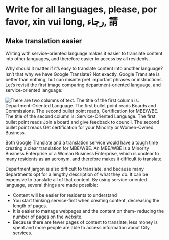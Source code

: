 # Write for all languages, please, por favor, xin vui long, رجاء, 請

## Make translation easier <a id="make-translation-easier"></a>

Writing with service-oriented language makes it easier to translate content into other languages, and therefore easier to access by all residents.

Why should it matter if it’s easy to translate content into another language? Isn’t that why we have Google Translate? Not exactly. Google Translate is better than nothing, but can misinterpret important phrases or instructions. Let’s revisit the first image comparing department-oriented language, and service-oriented language:

![There are two columns of text. The title of the first column is: Department-Oriented Language. The first bullet point reads Boards and Commissions. The second bullet point reads, Certification for MBE/WBE. The title of the second column is: Service-Oriented Language. The first bullet point reads Join a board and give feedback to council. The second bullet point reads Get certification for your Minority or Women-Owned Business.](https://cityofaustin.github.io/digital-services-style-guide/assets/img/comparing-department-oriented-to-service-oriented-language.png)

Both Google Translate and a translation service would have a tough time creating a clear translation for MBE/WBE. An MBE/WBE is a Minority Business Enterprise or a Woman Business Enterprise, which is unclear to many residents as an acronym, and therefore makes it difficult to translate.

Department jargon is also difficult to translate, and because many departments opt for a lengthy description of what they do. It can be expensive to translate all of that content. By using service-oriented language, several things are made possible:

* Content will be easier for residents to understand
* You start thinking service-first when creating content, decreasing the length of pages.
* It is easier to manage webpages and the content on them- reducing the number of pages on the website.
* Because there are fewer pages of content to translate, less money is spent and more people are able to access information about City services.

